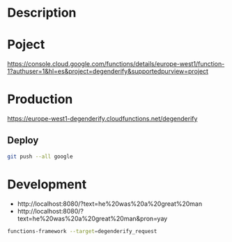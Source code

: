# Description

# Poject
https://console.cloud.google.com/functions/details/europe-west1/function-1?authuser=1&hl=es&project=degenderify&supportedpurview=project

# Production
https://europe-west1-degenderify.cloudfunctions.net/degenderify

## Deploy
```bash
git push --all google
```

# Development
- http://localhost:8080/?text=he%20was%20a%20great%20man
- http://localhost:8080/?text=he%20was%20a%20great%20man&pron=yay

```sh
functions-framework --target=degenderify_request
```